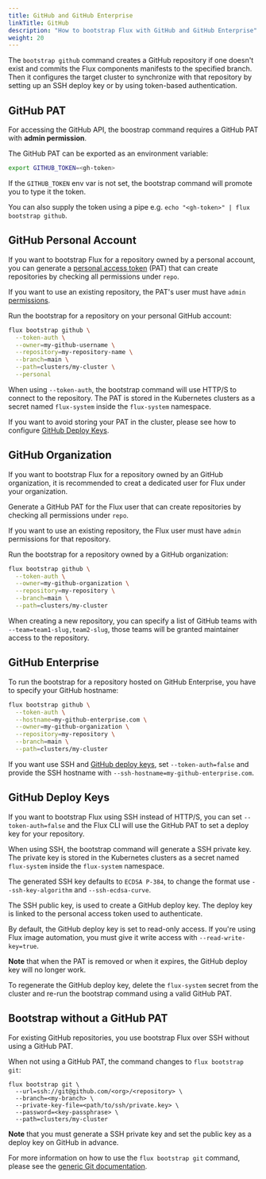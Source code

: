 ```yaml
---
title: GitHub and GitHub Enterprise
linkTitle: GitHub
description: "How to bootstrap Flux with GitHub and GitHub Enterprise"
weight: 20
---
```


The `bootstrap github` command creates a GitHub repository if one doesn't exist and
commits the Flux components manifests to the specified branch. Then it
configures the target cluster to synchronize with that repository by
setting up an SSH deploy key or by using token-based authentication.

## GitHub PAT 

For accessing the GitHub API, the boostrap command requires a GitHub PAT with **admin permission**.

The GitHub PAT can be exported as an environment variable:

```sh
export GITHUB_TOKEN=<gh-token>
```

If the `GITHUB_TOKEN` env var is not set, the bootstrap command will promote you to type it the token.

You can also supply the token using a pipe e.g. `echo "<gh-token>" | flux bootstrap github`.

## GitHub Personal Account

If you want to bootstrap Flux for a repository owned by a personal account, you can generate a
[personal access token](https://help.github.com/en/github/authenticating-to-github/creating-a-personal-access-token-for-the-command-line)
(PAT) that can create repositories by checking all permissions under `repo`.

If you want to use an existing repository, the PAT's user must have `admin`
[permissions](https://docs.github.com/en/organizations/managing-access-to-your-organizations-repositories/repository-roles-for-an-organization#permissions-for-each-role).

Run the bootstrap for a repository on your personal GitHub account:

```sh
flux bootstrap github \
  --token-auth \
  --owner=my-github-username \
  --repository=my-repository-name \
  --branch=main \
  --path=clusters/my-cluster \
  --personal
```

When using `--token-auth`, the bootstrap command will use HTTP/S to connect to the repository.
The PAT is stored in the Kubernetes clusters as a secret named `flux-system` inside the `flux-system` namespace.

If you want to avoid storing your PAT in the cluster, please see how to configure [GitHub Deploy Keys](#github-deploy-keys).

## GitHub Organization

If you want to bootstrap Flux for a repository owned by an GitHub organization,
it is recommended to creat a dedicated user for Flux under your organization.

Generate a GitHub PAT for the Flux user that can create repositories by checking all permissions under `repo`.

If you want to use an existing repository, the Flux user must have `admin` permissions for that repository.

Run the bootstrap for a repository owned by a GitHub organization:

```sh
flux bootstrap github \
  --token-auth \
  --owner=my-github-organization \
  --repository=my-repository \
  --branch=main \
  --path=clusters/my-cluster
```

When creating a new repository, you can specify a list of GitHub teams with `--team=team1-slug,team2-slug`,
those teams will be granted maintainer access to the repository.

## GitHub Enterprise

To run the bootstrap for a repository hosted on GitHub Enterprise, you have to specify your GitHub hostname:

```sh
flux bootstrap github \
  --token-auth \
  --hostname=my-github-enterprise.com \
  --owner=my-github-organization \
  --repository=my-repository \
  --branch=main \
  --path=clusters/my-cluster
```

If you want use SSH and [GitHub deploy keys](#github-deploy-keys),
set `--token-auth=false` and provide the SSH hostname with `--ssh-hostname=my-github-enterprise.com`.

## GitHub Deploy Keys

If you want to bootstrap Flux using SSH instead of HTTP/S, you can set `--token-auth=false` and the Flux CLI
will use the GitHub PAT to set a deploy key for your repository.

When using SSH, the bootstrap command will generate a SSH private key. The private key is stored
in the Kubernetes clusters as a secret named `flux-system` inside the `flux-system` namespace.

The generated SSH key defaults to `ECDSA P-384`, to change the format use `--ssh-key-algorithm` and `--ssh-ecdsa-curve`.

The SSH public key, is used to create a GitHub deploy key.
The deploy key is linked to the personal access token used to authenticate.

By default, the GitHub deploy key is set to read-only access.
If you're using Flux image automation, you must give it write access with `--read-write-key=true`.

**Note** that when the PAT is removed or when it expires, the GitHub deploy key will no longer work.

To regenerate the GitHub deploy key, delete the `flux-system` secret from the cluster and re-run
the bootstrap command using a valid GitHub PAT.

## Bootstrap without a GitHub PAT

For existing GitHub repositories, you use bootstrap Flux over SSH without using a GitHub PAT.

When not using a GitHub PAT, the command changes to `flux bootstrap git`:

```shell
flux bootstrap git \
  --url=ssh://git@github.com/<org>/<repository> \
  --branch=<my-branch> \
  --private-key-file=<path/to/ssh/private.key> \
  --password=<key-passphrase> \
  --path=clusters/my-cluster
```

**Note** that you must generate a SSH private key and set the public key as a deploy key on GitHub in advance.

For more information on how to use the `flux bootstrap git` command,
please see the [generic Git documentation](generic-git-server.md).
